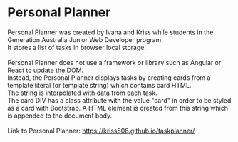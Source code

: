 # Personal Planner
Personal Planner was created by Ivana and Kriss while students in the Generation Australia Junior Web Developer program. \
It stores a list of tasks in browser local storage. \
\
Personal Planner does not use a framework or library such as Angular or React to update the DOM. \
Instead, the Personal Planner displays tasks by creating cards from a template literal (or template string) which contains card HTML.  \
The string is interpolated with data from each task. \
The card DIV has a class attribute with the value "card" in order to be styled as a card with Bootstrap.
A HTML element is created from this string which is appended to the document body. \
\
Link to Personal Planner: https://kriss506.github.io/taskplanner/
